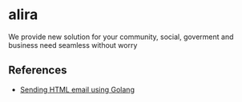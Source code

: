 # alira
We provide new solution for your community, social, goverment and business need seamless without worry

## References 
- [Sending HTML email using Golang](https://github.com/mlabouardy/go-html-email)
